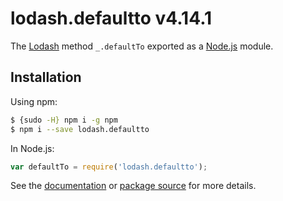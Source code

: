 # lodash.defaultto v4.14.1

The [Lodash](https://lodash.com/) method `_.defaultTo` exported as a [Node.js](https://nodejs.org/) module.

## Installation

Using npm:
```bash
$ {sudo -H} npm i -g npm
$ npm i --save lodash.defaultto
```

In Node.js:
```js
var defaultTo = require('lodash.defaultto');
```

See the [documentation](https://lodash.com/docs#defaultTo) or [package source](https://github.com/lodash/lodash/blob/4.14.1-npm-packages/lodash.defaultto) for more details.
